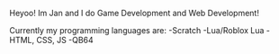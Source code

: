 Heyoo! Im Jan and I do Game Development and Web Development!

Currently my programming languages are:
-Scratch
-Lua/Roblox Lua
-HTML, CSS, JS
-QB64
